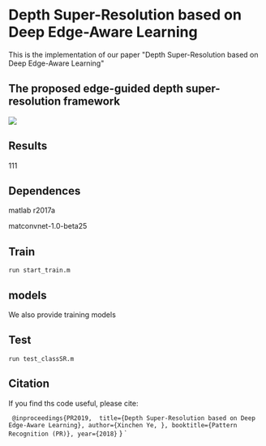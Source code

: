 # Depth Super-Resolution based on Deep Edge-Aware Learning

This is the implementation of our paper "Depth Super-Resolution based on Deep Edge-Aware Learning"
## The proposed edge-guided depth super-resolution framework

![](https://github.com/Sunbaoli/DSR/blob/master/code/fig2.png)

## Results
111

## Dependences

matlab r2017a

matconvnet-1.0-beta25

## Train
` run start_train.m `

## models
We also provide training models

## Test
` run test_classSR.m `

## Citation 
If you find ths code useful, please cite:

` @inproceedings{PR2019, 
  title={Depth Super-Resolution based on Deep Edge-Aware Learning},
  author={Xinchen Ye, },
  booktitle={Pattern Recognition (PR)},
  year={2018}`
 } `

